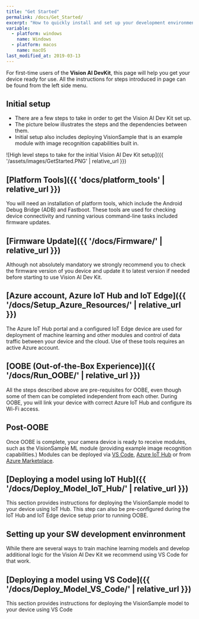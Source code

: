 ```yaml
---
title: "Get Started"
permalink: /docs/Get_Started/
excerpt: "How to quickly install and set up your development environment to use the Vision AI DevKit."
variable:
  - platform: windows
    name: Windows
  - platform: macos
    name: macOS
last_modified_at: 2019-03-13
---
```


For first-time users of the **Vision AI DevKit**, this page will help you get your device ready for use. All the instructions for steps introduced in page can be found from the left side menu.

## Initial setup

* There are a few steps to take in order to get the Vision AI Dev Kit set up.
* The picture below illustrates the steps and the dependencies between them.
* Initial setup also includes deploying VisionSample that is an example module with image recognition capabilities built in.

![High level steps to take for the initial Vision AI Dev Kit setup]({{ '/assets/images/GetStarted.PNG' | relative_url }})

## [Platform Tools]({{ 'docs/platform_tools' | relative_url }})

You will need an installation of platform tools, which include the Android Debug Bridge (ADB) and Fastboot. These tools are used for checking device connectivity and running various command-line tasks included firmware updates.

## [Firmware Update]({{ '/docs/Firmware/' | relative_url }})

Although not absolutely mandatory we strongly recommend you to check the firmware version of you device and update it to latest version if needed before starting to use Vision AI Dev Kit.

## [Azure account, Azure IoT Hub and IoT Edge]({{ '/docs/Setup_Azure_Resources/' | relative_url }})

The Azure IoT Hub portal and a configured IoT Edge device are used for deployment of machine learning and other modules and control of data traffic between your device and the cloud. Use of these tools requires an active Azure account. 

## [OOBE (Out-of-the-Box Experience)]({{ '/docs/Run_OOBE/' | relative_url }})

All the steps described above are pre-requisites for OOBE, even though some of them can be completed independent from each other. During OOBE, you will link your device with correct Azure IoT Hub and configure its Wi-Fi access. 

## Post-OOBE

Once OOBE is complete, your camera device is ready to receive modules, such as the VisionSample ML module (providing example image recognition capabilities.) Modules can be deployed via [VS Code](https://code.visualstudio.com/), [Azure IoT Hub](https://azure.microsoft.com/en-us/services/iot-hub/) or from [Azure Marketplace](https://azuremarketplace.microsoft.com/en-us/marketplace/apps).

## [Deploying a model using IoT Hub]({{ '/docs/Deploy_Model_IoT_Hub/' | relative_url }})

This section provides instructions for deploying the VisionSample model to your device using IoT Hub. This step can also be pre-configured during the IoT Hub and IoT Edge device setup prior to running OOBE.

## Setting up your SW development envinronment

While there are several ways to train machine learning models and develop additional logic for the Vision AI Dev Kit we recommend using VS Code for that work.

## [Deploying a model using VS Code]({{ '/docs/Deploy_Model_VS_Code/' | relative_url }})

This section provides instructions for deploying the VisionSample model to your device using VS Code
